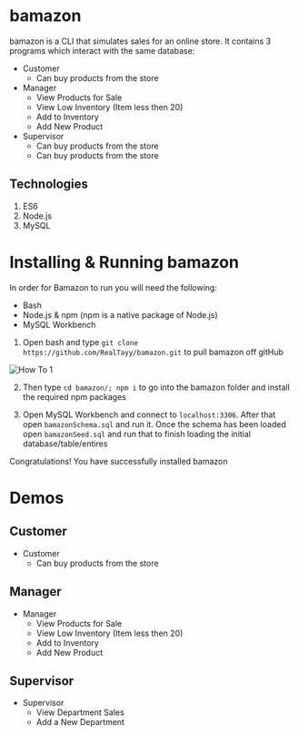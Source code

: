 # bamazon
bamazon is a CLI that simulates sales for an online store. It contains 3 programs which interact with the same database:
* Customer
    * Can buy products from the store
* Manager
    * View Products for Sale
    * View Low Inventory (Item less then 20)
    * Add to Inventory
    * Add New Product
* Supervisor
    * Can buy products from the store
    * Can buy products from the store

## Technologies
1. ES6
2. Node.js
3. MySQL

# Installing & Running bamazon
In order for Bamazon to run you will need the following:
* Bash
* Node.js & npm (npm is a native package of Node.js)
* MySQL Workbench

1. Open bash and type `git clone https://github.com/RealTayy/bamazon.git` to pull bamazon off gitHub

![How To 1](images/readme/how_to_1.png?raw=true)

2. Then type `cd bamazon/; npm i` to go into the bamazon folder and install the required npm packages

3. Open MySQL Workbench and connect to `localhost:3306`. After that open `bamazonSchema.sql` and run it. Once the schema has been loaded open `bamazonSeed.sql` and run that to finish loading the initial database/table/entires

Congratulations! You have successfully installed bamazon

# Demos
## Customer
* Customer
    * Can buy products from the store

## Manager
* Manager
    * View Products for Sale
    * View Low Inventory (Item less then 20)
    * Add to Inventory
    * Add New Product

## Supervisor
* Supervisor
    * View Department Sales
    * Add a New Department